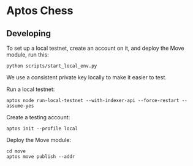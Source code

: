 # Aptos Chess

## Developing
To set up a local testnet, create an account on it, and deploy the Move module, run this:
```
python scripts/start_local_env.py
```

We use a consistent private key locally to make it easier to test.

Run a local testnet:
```
aptos node run-local-testnet --with-indexer-api --force-restart --assume-yes
```

Create a testing account:
```
aptos init --profile local
```

Deploy the Move module:
```
cd move
aptos move publish --addr
```
